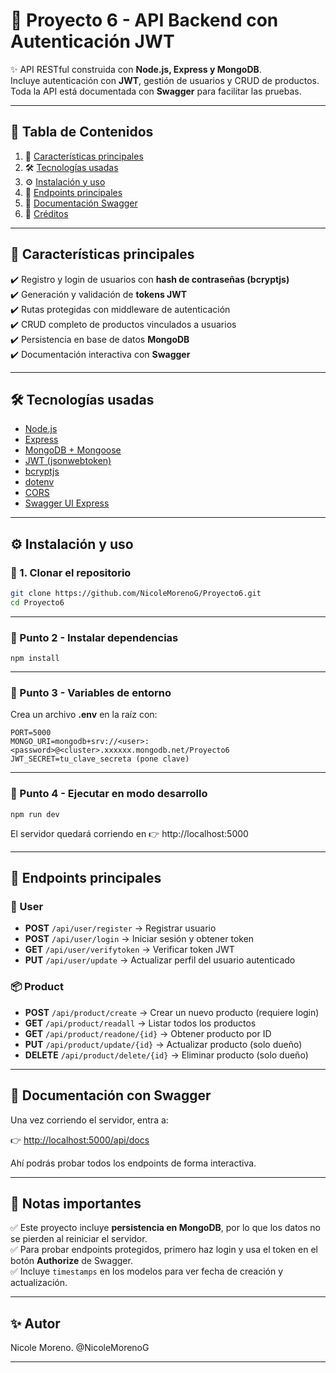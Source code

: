 # 🚀 Proyecto 6 - API Backend con Autenticación JWT

✨ API RESTful construida con **Node.js, Express y MongoDB**.  
Incluye autenticación con **JWT**, gestión de usuarios y CRUD de productos.  
Toda la API está documentada con **Swagger** para facilitar las pruebas.  

---

## 📑 Tabla de Contenidos
1. 📌 [Características principales](#-características-principales)  
2. 🛠️ [Tecnologías usadas](#️-tecnologías-usadas)  
3. ⚙️ [Instalación y uso](#️-instalación-y-uso)  
4. 🔑 [Endpoints principales](#-endpoints-principales)  
5. 📖 [Documentación Swagger](#-documentación-swagger)  
6. 🙌 [Créditos](#-créditos)  

---

## 📌 Características principales
✔️ Registro y login de usuarios con **hash de contraseñas (bcryptjs)**  
✔️ Generación y validación de **tokens JWT**  
✔️ Rutas protegidas con middleware de autenticación  
✔️ CRUD completo de productos vinculados a usuarios  
✔️ Persistencia en base de datos **MongoDB**  
✔️ Documentación interactiva con **Swagger**  

---

## 🛠️ Tecnologías usadas
- [Node.js](https://nodejs.org/)  
- [Express](https://expressjs.com/)  
- [MongoDB + Mongoose](https://mongoosejs.com/)  
- [JWT (jsonwebtoken)](https://jwt.io/)  
- [bcryptjs](https://www.npmjs.com/package/bcryptjs)  
- [dotenv](https://www.npmjs.com/package/dotenv)  
- [CORS](https://expressjs.com/en/resources/middleware/cors.html)  
- [Swagger UI Express](https://www.npmjs.com/package/swagger-ui-express)  

---

## ⚙️ Instalación y uso

### 🔹 1. Clonar el repositorio
```bash
git clone https://github.com/NicoleMorenoG/Proyecto6.git
cd Proyecto6
```

---

### 🔹 Punto 2 - Instalar dependencias
```
npm install
```

---

### 🔹 Punto 3 - Variables de entorno
Crea un archivo **.env** en la raíz con:
```
PORT=5000
MONGO_URI=mongodb+srv://<user>:<password>@<cluster>.xxxxxx.mongodb.net/Proyecto6
JWT_SECRET=tu_clave_secreta (pone clave)
```

---

### 🔹 Punto 4 - Ejecutar en modo desarrollo
```
npm run dev
```
El servidor quedará corriendo en 👉 http://localhost:5000

---

## 🚀 Endpoints principales

### 👤 User

- **POST** `/api/user/register` → Registrar usuario  
- **POST** `/api/user/login` → Iniciar sesión y obtener token  
- **GET** `/api/user/verifytoken` → Verificar token JWT  
- **PUT** `/api/user/update` → Actualizar perfil del usuario autenticado  

### 📦 Product

- **POST** `/api/product/create` → Crear un nuevo producto (requiere login)  
- **GET** `/api/product/readall` → Listar todos los productos  
- **GET** `/api/product/readone/{id}` → Obtener producto por ID  
- **PUT** `/api/product/update/{id}` → Actualizar producto (solo dueño)  
- **DELETE** `/api/product/delete/{id}` → Eliminar producto (solo dueño)  

---

## 📖 Documentación con Swagger

Una vez corriendo el servidor, entra a:  

👉 [http://localhost:5000/api/docs](http://localhost:5000/api/docs)  

Ahí podrás probar todos los endpoints de forma interactiva.  

---

## 📌 Notas importantes

✅ Este proyecto incluye **persistencia en MongoDB**, por lo que los datos no se pierden al reiniciar el servidor.  
✅ Para probar endpoints protegidos, primero haz login y usa el token en el botón **Authorize** de Swagger.  
✅ Incluye `timestamps` en los modelos para ver fecha de creación y actualización.  

---

## ✨ Autor

Nicole Moreno. @NicoleMorenoG

---
